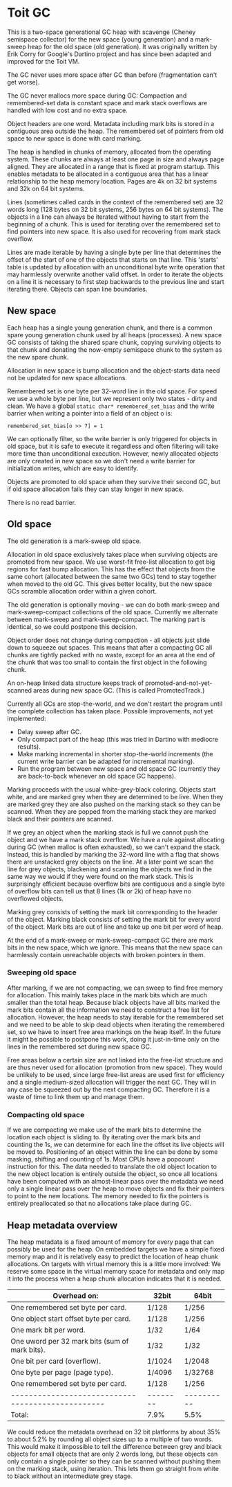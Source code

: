 # Toit GC

This is a two-space generational GC heap with scavenge (Cheney semispace
collector) for the new space (young generation) and a mark-sweep heap for
the old space (old generation).  It was originally written by Erik Corry
for Google's Dartino project and has since been adapted and improved for the
Toit VM.

The GC never uses more space after GC than before (fragmentation can't get
worse).

The GC never mallocs more space during GC: Compaction and remembered-set data is
constant space and mark stack overflows are handled with low cost and no
extra space.

Object headers are one word.  Metadata including mark bits is stored in a
contiguous area outside the heap.  The remembered set of pointers from
old space to new space is done with card marking.

The heap is handled in chunks of memory, allocated from the operating
system.  These chunks are always at least one page in size and always page
aligned.  They are allocated in a range that is fixed at program
startup.  This enables metadata to be allocated in a contiguous area
that has a linear relationship to the heap memory location.  Pages are
4k on 32 bit systems and 32k on 64 bit systems.

Lines (sometimes called cards in the context of the remembered set) are
32 words long (128 bytes on 32 bit systems, 256 bytes on 64 bit systems).
The objects in a line can always be iterated without having to start from
the beginning of a chunk.  This is used for iterating over the remembered
set to find pointers into new space.  It is also used for recovering from
mark stack overflow.

Lines are made iterable by having a single byte per line that determines
the offset of the start of one of the objects that starts on that line.
This 'starts' table is updated by allocation with an unconditional byte
write operation that may harmlessly overwrite another valid offset.  In order
to iterate the objects on a line it is necessary to first step backwards to the
previous line and start iterating there.  Objects can span line boundaries.

## New space

Each heap has a single young generation chunk, and there is a common
spare young generation chunk used by all heaps (processes).  A new space GC
consists of taking the shared spare chunk, copying
surviving objects to that chunk and donating the now-empty semispace
chunk to the system as the new spare chunk.

Allocation in new space is bump allocation and the object-starts data
need not be updated for new space allocations.

Remembered set is one byte per 32-word line in the old space.  For
speed we use a whole byte per line, but we represent only two states -
dirty and clean.  We have a global `static char* remembered_set_bias` and
the write barrier when writing a pointer into a field of an object o is:

```
remembered_set_bias[o >> 7] = 1
```

We can optionally filter, so the write barrier is only triggered for
objects in old space, but it is safe to execute it regardless and often
filtering will take more time than unconditional execution.  However,
newly allocated objects are only created in new space so we don't need a
write barrier for initialization writes, which are easy to identify.

Objects are promoted to old space when they survive their second GC,
but if old space allocation fails they can stay longer in new space.

There is no read barrier.

## Old space

The old generation is a mark-sweep old space.

Allocation in old space exclusively takes place when surviving objects are
promoted from new space.  We use worst-fit free-list allocation to get big
regions for fast bump allocation.  This has the effect that objects from the
same cohort (allocated between the same two GCs) tend to stay together when
moved to the old GC.  This gives better locality, but the new space GCs
scramble allocation order within a given cohort.

The old generation is optionally moving - we can do both mark-sweep and
mark-sweep-compact collections of the old space.  Currently we alternate
between mark-sweep and mark-sweep-compact.  The marking part is identical,
so we could postpone this decision.

Object order does not change during compaction - all objects just slide down to
squeeze out spaces.  This means that after a compacting GC all chunks are
tightly packed with no waste, except for an area at the end of the chunk that
was too small to contain the first object in the following chunk.

An on-heap linked data structure keeps track of
promoted-and-not-yet-scanned areas during new space GC.
(This is called PromotedTrack.)

Currently all GCs are stop-the-world, and we don't restart the program until
the complete collection has taken place.  Possible improvements, not yet
implemented:

* Delay sweep after GC.
* Only compact part of the heap (this was tried in Dartino with mediocre results).
* Make marking incremental in shorter stop-the-world increments (the current write barrier can be adapted for incremental marking).
* Run the program between new space and old space GC (currently they are back-to-back whenever an old space GC happens).

Marking proceeds with the usual white-grey-black coloring.  Objects start white,
and are marked grey when they are determined to be live.  When they are marked
grey they are also pushed on the marking stack so they can be scanned.  When they are
popped from the marking stack they are marked black and their pointers are scanned.

If we grey an object when the marking stack is full we cannot push the object
and we have a mark stack overflow.  We have a rule against allocating during
GC (when malloc is often exhausted), so we can't expand the stack.  Instead,
this is handled by marking the 32-word line
with a flag that shows there are unstacked grey objects on the line.  At a later
point we scan the line for grey objects, blackening and scanning the objects we
find in the same way we would if they were found on the mark stack.  This is
surprisingly efficient because overflow bits are contiguous and a single byte of
overflow bits can tell us that 8 lines (1k or 2k) of heap have no overflowed
objects.

Marking grey consists of setting the mark bit corresponding to the header of
the object.  Marking black consists of setting the mark bit for every word of
the object.  Mark bits are out of line and take up one bit per word of heap.

At the end of a mark-sweep or mark-sweep-compact GC there are mark bits in the
new space, which we ignore.  This means that the new space can harmlessly
contain unreachable objects with broken pointers in them.

### Sweeping old space

After marking, if we are not compacting, we can sweep to find free memory for
allocation.  This mainly takes place in the mark bits which are much smaller
than the total heap.  Because black objects have all bits marked the mark
bits contain all the information we need to construct a free list for allocation.
However, the heap needs to stay iterable for the remembered set and we
need to be able to skip dead objects when iterating the remembered set, so we
have to insert free area markings on the heap itself.  In the future it might be
possible to postpone this work, doing it just-in-time only on the lines in the
remembered set during new space GC.

Free areas below a certain size are not linked into the free-list structure
and are thus never used for allocation (promotion from new space).  They would
be unlikely to be used, since large free-list areas are used first for
efficiency and a single medium-sized allocation will trigger the next GC.  They
will in any case be squeezed out by the next compacting GC.  Therefore it is a
waste of time to link them up and manage them.

### Compacting old space

If we are compacting we make use of the mark bits to determine the location each
object is sliding to.  By iterating over the mark bits and counting the 1s, we
can determine for each line the offset its live objects will be moved to.
Positioning of an object within the line can be done by some masking, shifting
and counting of 1s.  Most CPUs have a popcount instruction for this.  The data
needed to translate the old object location to the new object location is entirely
outside the object, so once all locations have been computed with an
almost-linear pass over the metadata we need only a single linear pass over the
heap to move objects and fix their pointers to point to the new locations.  The
memory needed to fix the pointers is entirely preallocated so that no allocations
take place during GC.

## Heap metadata overview

The heap metadata is a fixed amount of memory for every page that can
possibly be used for the heap.  On embedded targets we have a simple fixed
memory map and it is relatively easy to predict the location of heap chunk
allocations.  On targets with virtual memory this is a little more involved:
We reserve some space in the virtual memory space for metadata and only map
it into the process when a heap chunk allocation indicates that it is needed.

|                     Overhead on:                | 32bit  |  64bit   |
|-------------------------------------------------|--------|----------|
| One remembered set byte per card.               | 1/128  |  1/256   |
| One object start offset byte per card.          | 1/128  |  1/256   |
| One mark bit per word.                          | 1/32   |  1/64    |
| One uword per 32 mark bits (sum of mark bits).  | 1/32   |  1/32    |
| One bit per card (overflow).                    | 1/1024 |  1/2048  |
| One byte per page (page type).                  | 1/4096 |  1/32768 |
| One remembered set byte per card.               | 1/128  |  1/256   |
|-------------------------------------------------|--------|----------|
| Total:                                          |  7.9%  |  5.5%    |

We could reduce the metadata overhead on 32 bit platforms by about 35% to about
5.2% by rounding all object sizes up to a multiple of two words.  This would
make it impossible to tell the difference between grey and black objects
for small objects that are only 2 words long, but these objects can only contain
a single pointer so they can be scanned without pushing them on the marking
stack, using iteration.  This lets them go straight from white to black without
an intermediate grey stage.
